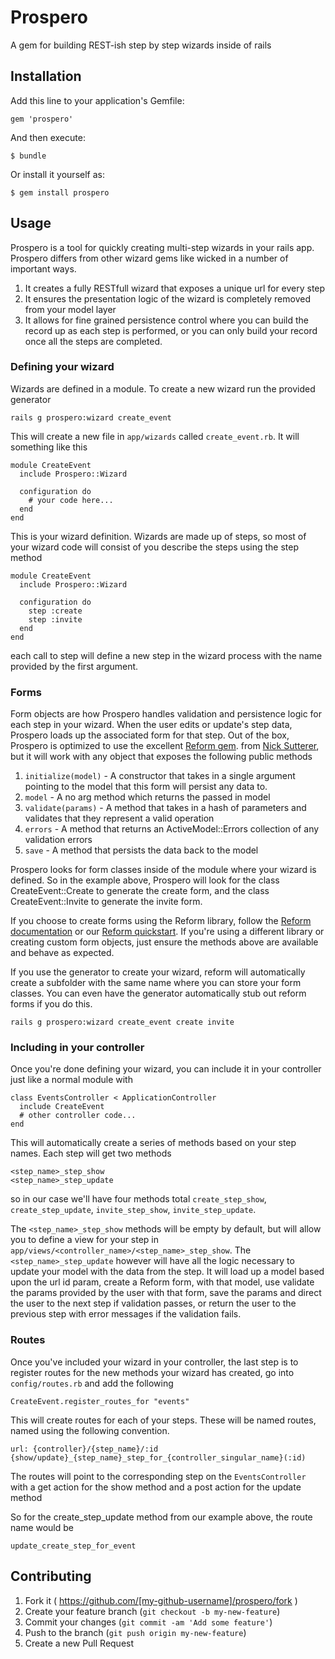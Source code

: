 # Prospero

A gem for building REST-ish step by step wizards inside of rails

## Installation

Add this line to your application's Gemfile:

    gem 'prospero'

And then execute:

    $ bundle

Or install it yourself as:

    $ gem install prospero

## Usage

Prospero is a tool for quickly creating multi-step wizards in your rails app. Prospero differs from other wizard gems like wicked in a number of important ways.

1. It creates a fully RESTfull wizard that exposes a unique url for every step
2. It ensures the presentation logic of the wizard is completely removed from your model layer
3. It allows for fine grained persistence control where you can build the record up as each step is performed, or you can only build your record once all the steps are completed.

### Defining your wizard

Wizards are defined in a module. To create a new wizard run the provided generator

    rails g prospero:wizard create_event

This will create a new file in `app/wizards` called `create_event.rb`. It will something like this

    module CreateEvent
      include Prospero::Wizard

      configuration do
        # your code here...
      end
    end

This is your wizard definition. Wizards are made up of steps, so most of your wizard
code will consist of you describe the steps using the step method

    module CreateEvent
      include Prospero::Wizard

      configuration do
        step :create
        step :invite
      end
    end

each call to step will define a new step in the wizard process with the name provided by
the first argument.

### Forms
Form objects are how Prospero handles validation and persistence logic for each step in your wizard. When the user edits or update's step data, Prospero loads up the associated form for that step. Out of the box, Prospero is optimized to use the excellent [Reform gem](https://github.com/apotonick/reform). from [Nick Sutterer](https://github.com/apotonick), but it will work with any object that exposes the following public methods

1. `initialize(model)` - A constructor that takes in a single argument pointing to the model that this form will persist any data to.
2. `model` - A no arg method which returns the passed in model
3. `validate(params)` - A method that takes in a hash of parameters and validates that they represent a valid operation
4. `errors` - A method that returns an ActiveModel::Errors collection of any validation errors
5. `save` - A method that persists the data back to the model

Prospero looks for form classes inside of the module where your wizard is defined. So in the example above, Prospero will look for the class CreateEvent::Create to generate the create form, and the class CreateEvent::Invite to generate the invite form.

If you choose to create forms using the Reform library, follow the [Reform documentation](https://github.com/apotonick/reform) or our [Reform quickstart](https://github.com/AndrewSwerlick/prospero/wiki/Reform-quickstart). If you're using a different library or creating custom form objects, just ensure the methods above are available and behave as expected.

If you use the generator to create your wizard, reform will automatically create a subfolder with the same name where you can store your form classes. You can even have the generator automatically stub out reform forms if you do this.

    rails g prospero:wizard create_event create invite

### Including in your controller
Once you're done defining your wizard, you can include it in your controller just like a normal module
with

    class EventsController < ApplicationController
      include CreateEvent
      # other controller code...
    end

This will automatically create a series of methods based on your step names. Each step will get two methods

    <step_name>_step_show
    <step_name>_step_update

so in our case we'll have four methods total `create_step_show`, `create_step_update`,
`invite_step_show`, `invite_step_update`.

The `<step_name>_step_show` methods will be empty by default, but will allow you to define a view for your step
in `app/views/<controller_name>/<step_name>_step_show`. The `<step_name>_step_update` however
will have all the logic necessary to update your model with the data from the step. It will load up
a model based upon the url id param, create a Reform form, with that model, use validate the params
provided by the user with that form, save the params and direct the user to the next step
if validation passes, or return the user to the previous step with error messages if the validation fails.

### Routes
Once you've included your wizard in your controller, the last step is to register routes for the new methods
your wizard has created, go into `config/routes.rb` and add the following

    CreateEvent.register_routes_for "events"

This will create routes for each of your steps. These will be named routes, named using the following convention.

    url: {controller}/{step_name}/:id  {show/update}_{step_name}_step_for_{controller_singular_name}(:id)


The routes will point to the corresponding step on the `EventsController` with a get action for the
show method and a post action for the update method

So for the create_step_update method from our example above, the route name would be

    update_create_step_for_event



## Contributing

1. Fork it ( https://github.com/[my-github-username]/prospero/fork )
2. Create your feature branch (`git checkout -b my-new-feature`)
3. Commit your changes (`git commit -am 'Add some feature'`)
4. Push to the branch (`git push origin my-new-feature`)
5. Create a new Pull Request

